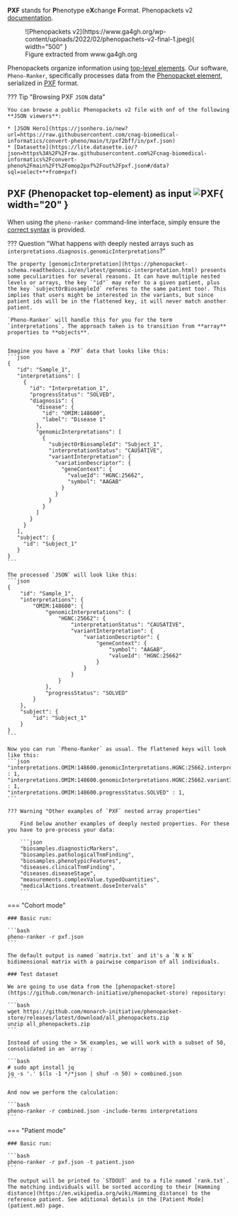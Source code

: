 **PXF** stands for **P**henotype e**X**change **F**ormat. Phenopackets v2 [documentation](https://phenopacket-schema.readthedocs.io/en/latest/basics.html).

<figure markdown>
   ![Phenopackets v2](https://www.ga4gh.org/wp-content/uploads/2022/02/phenopachets-v2-final-1.jpeg){ width="500" }
   <figcaption>Figure extracted from www.ga4gh.org</figcaption>
</figure>

Phenopackets organize information using [top-level elements](https://phenopacket-schema.readthedocs.io/en/latest/toplevel.html). Our software, `Pheno-Ranker`, specifically processes data from the [Phenopacket element](https://phenopacket-schema.readthedocs.io/en/latest/phenopacket.html), serialized in [PXF](http://phenopackets.org/) format.

??? Tip "Browsing PXF `JSON` data"

    You can browse a public Phenopackets v2 file with onf of the following **JSON viewers**:

    * [JSON Hero](https://jsonhero.io/new?url=https://raw.githubusercontent.com/cnag-biomedical-informatics/convert-pheno/main/t/pxf2bff/in/pxf.json)
    * [Datasette](https://lite.datasette.io/?json=https%3A%2F%2Fraw.githubusercontent.com%2Fcnag-biomedical-informatics%2Fconvert-pheno%2Fmain%2Ft%2Fomop2pxf%2Fout%2Fpxf.json#/data?sql=select+*+from+pxf)

## PXF (Phenopacket top-element) as input ![PXF](https://avatars.githubusercontent.com/u/17553567?s=280&v=4){ width="20" }

When using the `pheno-ranker` command-line interface, simply ensure the [correct syntax](https://github.com/cnag-biomedical-informatics/pheno-ranker#synopsis) is provided.

??? Question "What happens with deeply nested arrays such as `interpretations.diagnosis.genomicInterpretations`?"

    The property [genomicInterpretation](https://phenopacket-schema.readthedocs.io/en/latest/genomic-interpretation.html) presents some peculiarities for several reasons. It can have multiple nested levels or arrays, the key `"id"` may refer to a given patient, plus the key `subjectOrBiosampleId` referes to the same patient too!. This implies that users might be interested in the variants, but since patient ids will be in the flattened key, it will never match another patient.

    `Pheno-Ranker` will handle this for you for the term `interpretations`. The approach taken is to transition from **array** properties to **objects**.


    Imagine you have a `PXF` data that looks like this:
    ```json
    {
       "id": "Sample_1",
       "interpretations": [
         {
           "id": "Interpretation_1",
           "progressStatus": "SOLVED",
           "diagnosis": {
             "disease": {
               "id": "OMIM:148600",
               "label": "Disease 1"
             },
             "genomicInterpretations": [
               {
                 "subjectOrBiosampleId": "Subject_1",
                 "interpretationStatus": "CAUSATIVE",
                 "variantInterpretation": {
                   "variationDescriptor": {
                     "geneContext": {
                       "valueId": "HGNC:25662",
                       "symbol": "AAGAB"
                     }
                   }
                 }
               }
             ]
           }
         }
       ],
       "subject": {
         "id": "Subject_1"
       }
    }
    ```
    
    The processed `JSON` will look like this:
    ```json
    {
        "id": "Sample_1",
        "interpretations": {
            "OMIM:148600": {
                "genomicInterpretations": {
                    "HGNC:25662": {
                        "interpretationStatus": "CAUSATIVE",
                        "variantInterpretation": {
                            "variationDescriptor": {
                                "geneContext": {
                                    "symbol": "AAGAB",
                                    "valueId": "HGNC:25662"
                                }
                            }
                        }
                    }
                },
                "progressStatus": "SOLVED"
            }
        },
        "subject": {
            "id": "Subject_1"
        }
    }
    ```

    Now you can run `Pheno-Ranker` as usual. The flattened keys will look like this:
    ```json
    "interpretations.OMIM:148600.genomicInterpretations.HGNC:25662.interpretationStatus.CAUSATIVE" : 1,
    "interpretations.OMIM:148600.genomicInterpretations.HGNC:25662.variantInterpretation.variationDescriptor.geneContext.symbol.AAGAB" : 1,
    "interpretations.OMIM:148600.progressStatus.SOLVED" : 1,
    ```

    ??? Warning "Other examples of `PXF` nested array properties"

        Find below another examples of deeply nested properties. For these you have to pre-process your data:

        ```json
        "biosamples.diagnosticMarkers",
        "biosamples.pathologicalTnmFinding",
        "biosamples.phenotypicFeatures",
        "diseases.clinicalTnmFinding",
        "diseases.diseaseStage",
        "measurements.complexValue.typedQuantities",
        "medicalActions.treatment.doseIntervals"
        ```

=== "Cohort mode"

    ### Basic run:

    ```bash
    pheno-ranker -r pxf.json
    ```

    The default output is named `matrix.txt` and it's a `N x N` bidimensional matrix with a pairwise comparison of all individuals.

    ### Test dataset

    We are going to use data from the [phenopacket-store](https://github.com/monarch-initiative/phenopacket-store) repository:

    ```bash
    wget https://github.com/monarch-initiative/phenopacket-store/releases/latest/download/all_phenopackets.zip
    unzip all_phenopackets.zip
    ```

    Instead of using the > 5K examples, we will work with a subset of 50, consolidated in an `array`:

    ```bash
    # sudo apt install jq 
    jq -s '.' $(ls -1 */*json | shuf -n 50) > combined.json
    ```

    And now we perform the calculation:

    ```bash
    pheno-ranker -r combined.json -include-terms interpretations
    ```

=== "Patient mode"

    ### Basic run:

    ```bash
    pheno-ranker -r pxf.json -t patient.json
    ```

    The output will be printed to `STDOUT` and to a file named `rank.txt`. The matching individuals will be sorted according to their [Hamming distance](https://en.wikipedia.org/wiki/Hamming_distance) to the reference patient. See aditional details in the [Patient Mode](patient.md) page.


